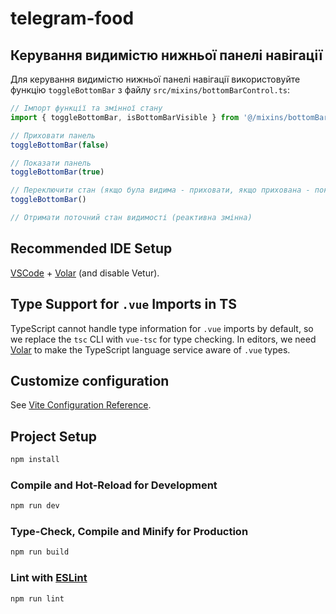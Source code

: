 # telegram-food

## Керування видимістю нижньої панелі навігації

Для керування видимістю нижньої панелі навігації використовуйте функцію `toggleBottomBar` з файлу `src/mixins/bottomBarControl.ts`:

```typescript
// Імпорт функції та змінної стану
import { toggleBottomBar, isBottomBarVisible } from '@/mixins/bottomBarControl'

// Приховати панель
toggleBottomBar(false)

// Показати панель
toggleBottomBar(true)

// Переключити стан (якщо була видима - приховати, якщо прихована - показати)
toggleBottomBar()

// Отримати поточний стан видимості (реактивна змінна)
```

## Recommended IDE Setup

[VSCode](https://code.visualstudio.com/) + [Volar](https://marketplace.visualstudio.com/items?itemName=Vue.volar) (and disable Vetur).

## Type Support for `.vue` Imports in TS

TypeScript cannot handle type information for `.vue` imports by default, so we replace the `tsc` CLI with `vue-tsc` for type checking. In editors, we need [Volar](https://marketplace.visualstudio.com/items?itemName=Vue.volar) to make the TypeScript language service aware of `.vue` types.

## Customize configuration

See [Vite Configuration Reference](https://vite.dev/config/).

## Project Setup

```sh
npm install
```

### Compile and Hot-Reload for Development

```sh
npm run dev
```

### Type-Check, Compile and Minify for Production

```sh
npm run build
```

### Lint with [ESLint](https://eslint.org/)

```sh
npm run lint
```
